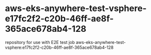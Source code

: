 # aws-eks-anywhere-test-vsphere-e17fc2f2-c20b-46ff-ae8f-365ace678ab4-128
repository for use with E2E test job aws-eks-anywhere-test-vsphere:e17fc2f2-c20b-46ff-ae8f-365ace678ab4-128
